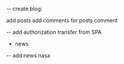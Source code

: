 -- create blog:

add posts
add comments for posts comment


-- add authorization
transfer from SPA


* news

-- add news nasa